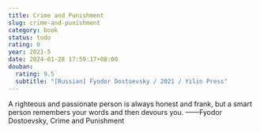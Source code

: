 ```yaml
---
title: Crime and Punishment
slug: crime-and-punishment
category: book
status: todo
rating: 0
year: 2021-5
date: 2024-01-28 17:59:17+08:00
douban:
  rating: 9.5
  subtitle: "[Russian] Fyodor Dostoevsky / 2021 / Yilin Press"
---
```


A righteous and passionate person is always honest and frank, but a smart person remembers your words and then devours you. ——Fyodor Dostoevsky, Crime and Punishment
